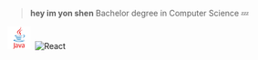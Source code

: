 > **hey im yon shen**
> Bachelor degree in Computer Science
> :zzz: 
>
> 
<div>
  <img src="https://github.com/devicons/devicon/blob/master/icons/java/java-original-wordmark.svg" title="Java" alt="Java" width="40" height="40"/>&nbsp;
  <img src="[https://www.google.com/url?sa=i&url=https%3A%2F%2Fwww.pngwing.com%2Fen%2Ffree-png-nwvsu&psig=AOvVaw3U2CtDTOqUZv-2b7Z4nZ7r&ust=1719488100790000&source=images&cd=vfe&opi=89978449&ved=0CBEQjRxqFwoTCIDO772W-YYDFQAAAAAdAAAAABAE](https://www.google.com/url?sa=i&url=https%3A%2F%2Fgithub.com%2Fisocpp%2Flogos&psig=AOvVaw1ur4dzFUGakskF_lwgnZaB&ust=1719488174604000&source=images&cd=vfe&opi=89978449&ved=0CBEQjRxqFwoTCJjuyeGW-YYDFQAAAAAdAAAAABAE)" title="React" alt="React" width="40" height="40"/>&nbsp;
</div>

